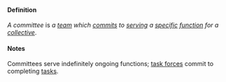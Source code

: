 #### Definition

*A committee* is *a [team](https://github.com/gcassel/Modular-Organizing-Terminology/blob/master/terms/team.md) which [commits](https://github.com/gcassel/Modular-Organizing-Terminology/blob/master/terms/commit.md) to [serving](https://github.com/gcassel/Modular-Organizing-Terminology/blob/master/terms/serve.md) a [specific](https://github.com/gcassel/Modular-Organizing-Terminology/blob/master/terms/specific.md) [function](https://github.com/gcassel/Modular-Organizing-Terminology/blob/master/terms/function.md) for a [collective](https://github.com/gcassel/Modular-Organizing-Terminology/blob/master/terms/collective.md)*.

#### Notes

Committees serve indefinitely ongoing functions; [task forces](https://github.com/gcassel/Modular-Organizing-Terminology/blob/master/compound-terms/task-force.md) commit to completing [tasks](https://github.com/gcassel/Modular-Organizing-Terminology/blob/master/terms/task.md).
